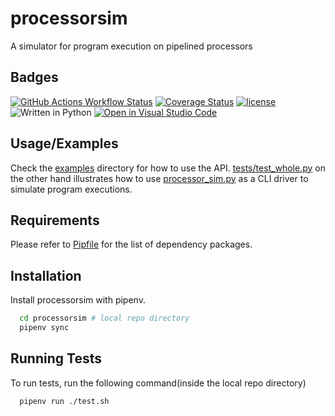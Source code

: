 
# processorsim

A simulator for program execution on pipelined processors


## Badges

[![GitHub Actions Workflow Status](https://img.shields.io/github/actions/workflow/status/MSK61/processorsim/.github%2Fworkflows%2FCI.yml)](https://github.com/MSK61/processorsim/actions/workflows/CI.yml)
[![Coverage Status](https://coveralls.io/repos/github/MSK61/processorsim/badge.svg?branch=master)](https://coveralls.io/github/MSK61/processorsim?branch=master)
[![license](https://img.shields.io/github/license/MSK61/processorsim)](https://www.gnu.org/licenses/lgpl-3.0)
![Written in Python](https://img.shields.io/static/v1?label=&message=Python&color=3C78A9&logo=python&logoColor=FFFFFF)
[![Open in Visual Studio Code](https://open.vscode.dev/badges/open-in-vscode.svg)](https://open.vscode.dev/MSK61/processorsim)


## Usage/Examples

Check the [examples](examples) directory for how to use the API. [tests/test_whole.py](tests/test_whole.py) on the other hand illustrates how to use [processor_sim.py](src/processor_sim.py) as a CLI driver to simulate program executions.


## Requirements

Please refer to [Pipfile](Pipfile) for the list of dependency packages.
## Installation

Install processorsim with pipenv.

```bash
  cd processorsim # local repo directory
  pipenv sync
```

## Running Tests

To run tests, run the following command(inside the local repo directory)

```bash
  pipenv run ./test.sh
```
